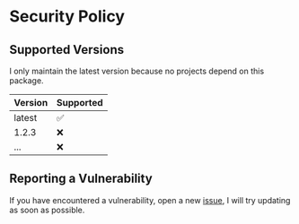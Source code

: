 # Security Policy

## Supported Versions

I only maintain the latest version because no projects depend on this package. 

| Version | Supported          |
| ------- | ------------------ |
| latest   | :white_check_mark: |
| 1.2.3  | :x:                |
| ...  | :x:                |

## Reporting a Vulnerability

If you have encountered a vulnerability, open a new [issue](https://github.com/emilkrebs/Generator-Discord/issues/new), I will try updating as soon as possible.

